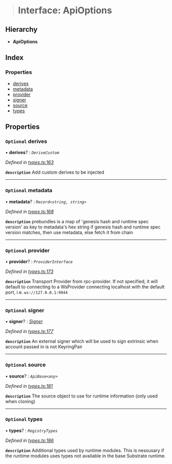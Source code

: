 > # Interface: ApiOptions

## Hierarchy

* **ApiOptions**

## Index

### Properties

* [derives](_types_.apioptions.md#optional-derives)
* [metadata](_types_.apioptions.md#optional-metadata)
* [provider](_types_.apioptions.md#optional-provider)
* [signer](_types_.apioptions.md#optional-signer)
* [source](_types_.apioptions.md#optional-source)
* [types](_types_.apioptions.md#optional-types)

## Properties

### `Optional` derives

• **derives**? : *`DeriveCustom`*

*Defined in [types.ts:163](https://github.com/polkadot-js/api/blob/67d6c50/packages/api/src/types.ts#L163)*

**`description`** Add custom derives to be injected

___

### `Optional` metadata

• **metadata**? : *`Record<string, string>`*

*Defined in [types.ts:168](https://github.com/polkadot-js/api/blob/67d6c50/packages/api/src/types.ts#L168)*

**`description`** prebundles is a map of 'genesis hash and runtime spec version' as key to metadata's hex string
if genesis hash and runtime spec version matches, then use metadata, else fetch it from chain

___

### `Optional` provider

• **provider**? : *`ProviderInterface`*

*Defined in [types.ts:173](https://github.com/polkadot-js/api/blob/67d6c50/packages/api/src/types.ts#L173)*

**`description`** Transport Provider from rpc-provider. If not specified, it will default to
connecting to a WsProvider connecting localhost with the default port, i.e. `ws://127.0.0.1:9944`

___

### `Optional` signer

• **signer**? : *[Signer](_types_.signer.md)*

*Defined in [types.ts:177](https://github.com/polkadot-js/api/blob/67d6c50/packages/api/src/types.ts#L177)*

**`description`** An external signer which will be used to sign extrinsic when account passed in is not KeyringPair

___

### `Optional` source

• **source**? : *`ApiBase<any>`*

*Defined in [types.ts:181](https://github.com/polkadot-js/api/blob/67d6c50/packages/api/src/types.ts#L181)*

**`description`** The source object to use for runtime information (only used when cloning)

___

### `Optional` types

• **types**? : *`RegistryTypes`*

*Defined in [types.ts:186](https://github.com/polkadot-js/api/blob/67d6c50/packages/api/src/types.ts#L186)*

**`description`** Additional types used by runtime modules. This is nessusary if the runtime modules
uses types not available in the base Substrate runtime.